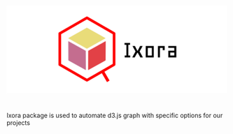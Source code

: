 <p align="center"> <img src="https://raw.githubusercontent.com/qeeqbox/ixora/main/readme/ixora_logo.png"></p>

#
Ixora package is used to automate d3.js graph with specific options for our projects
